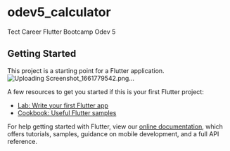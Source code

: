 # odev5_calculator

Tect Career Flutter Bootcamp Odev 5

## Getting Started



This project is a starting point for a Flutter application.![Uploading Screenshot_1661779542.png…]()


A few resources to get you started if this is your first Flutter project:

- [Lab: Write your first Flutter app](https://flutter.dev/docs/get-started/codelab)
- [Cookbook: Useful Flutter samples](https://flutter.dev/docs/cookbook)

For help getting started with Flutter, view our
[online documentation](https://flutter.dev/docs), which offers tutorials,
samples, guidance on mobile development, and a full API reference.
